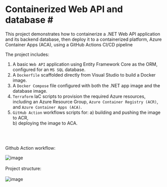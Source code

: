 # Containerized Web API and database <span>#</span>


This project demonstrates how to containerize a .NET Web API application and its backend database, then deploy it to a containerized platform, Azure Container Apps (ACA), using a GitHub Actions CI/CD pipeline

The project includes:
1) A basic `Web API` application using Entity Framework Core as the ORM, configured for an `MS SQL` database.<br>
2) A `Dockerfile` scaffolded directly from Visual Studio to build a Docker image.<br>
3) A `Docker Compose` file configured with both the .NET app image and the database image.<br>
4) `Terraform` IaC scripts to provision the required Azure resources, including an Azure Resource Group, `Azure Container Registry (ACR)`, and `Azure Container Apps (ACA)`.<br>
5) `GitHub Action` workflows scripts for:
   a) building and pushing the image to ACR,<br>
   b) deploying the image to ACA.<br>
 
<br>

<br>


Github Action workflow: <br>

![image](https://github.com/user-attachments/assets/0431ec7f-0599-4ee7-8d0e-111cea732313)
<br><br>
Project structure:<br><br>
![image](https://github.com/user-attachments/assets/d4d7aecb-93b1-4f30-9133-6d38d06d5560)
<br>

